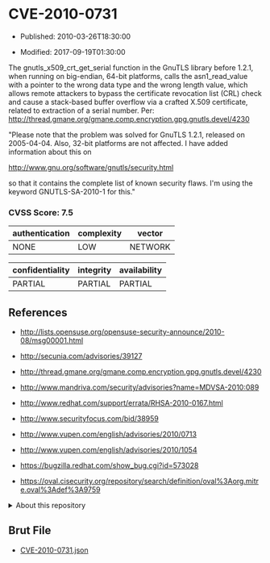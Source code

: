# CVE-2010-0731

- Published: 2010-03-26T18:30:00

- Modified: 2017-09-19T01:30:00

The gnutls_x509_crt_get_serial function in the GnuTLS library before 1.2.1, when running on big-endian, 64-bit platforms, calls the asn1_read_value with a pointer to the wrong data type and the wrong length value, which allows remote attackers to bypass the certificate revocation list (CRL) check and cause a stack-based buffer overflow via a crafted X.509 certificate, related to extraction of a serial number. Per: http://thread.gmane.org/gmane.comp.encryption.gpg.gnutls.devel/4230

"Please note that the problem was solved for GnuTLS 1.2.1, released on
2005-04-04.  Also, 32-bit platforms are not affected.  I have added
information about this on

http://www.gnu.org/software/gnutls/security.html

so that it contains the complete list of known security flaws.  I'm
using the keyword GNUTLS-SA-2010-1 for this."

### CVSS Score: **7.5**

| authentication | complexity | vector |
| --- | --- | --- |
| NONE | LOW | NETWORK |

| confidentiality | integrity | availability |
| --- | --- | --- |
| PARTIAL | PARTIAL | PARTIAL |

## References

* http://lists.opensuse.org/opensuse-security-announce/2010-08/msg00001.html

* http://secunia.com/advisories/39127

* http://thread.gmane.org/gmane.comp.encryption.gpg.gnutls.devel/4230

* http://www.mandriva.com/security/advisories?name=MDVSA-2010:089

* http://www.redhat.com/support/errata/RHSA-2010-0167.html

* http://www.securityfocus.com/bid/38959

* http://www.vupen.com/english/advisories/2010/0713

* http://www.vupen.com/english/advisories/2010/1054

* https://bugzilla.redhat.com/show_bug.cgi?id=573028

* https://oval.cisecurity.org/repository/search/definition/oval%3Aorg.mitre.oval%3Adef%3A9759

<details>
<summary>About this repository</summary> 

  This repository is part of the project [Live Hack CVE](https://github.com/Live-Hack-CVE). Main website can be found [www.live-hack.org](https://www.live-hack.org) 
  
  Made by [Sn0wAlice](https://github.com/Sn0wAlice) for the people that care about security and need to have a feed of the latest CVEs. Hope you enjoy it, don't forget to star the repo and follow me on [Twitter](https://twitter.com/Sn0wAlice) and [Github](https://github.com/Sn0wAlice). And that is my [personnal website](https://www.alice-snow.me/)

  - [Home Page](https://github.com/Live-Hack-CVE)
  - [Framework](https://github.com/Live-Hack-CVE/cve-framework)
  - [CVE database](https://github.com/Live-Hack-CVE/full_database)
  - [Changelog](https://github.com/Live-Hack-CVE/Changelog)
</details>

## Brut File

* [CVE-2010-0731.json](https://raw.githubusercontent.com/Live-Hack-CVE/full_database/main/cves/2010/CVE-2010-0731.json)

